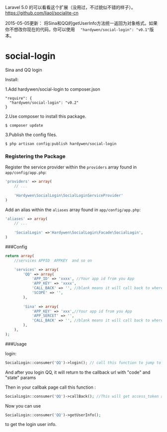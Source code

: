 
Laravel 5.0 的可以看看这个扩展（没用过，不过貌似不错的样子）。 https://github.com/liaol/socialite-cn


2015-05-05更新： 将Sina和QQ的getUserInfo方法统一返回为对象格式。如果你不想改你现在的代码，你可以使用 ```  "hardywen/social-login": "v0.1"```版本。


social-login
============

Sina and QQ login


Install:

1.Add hardywen/social-login to composer.json
```
"require": {
  "hardywen/social-login": "v0.2"
}
```

2.Use composer to install this package.

```
$ composer update
```

3.Publish the config files.
```
$ php artisan config:publish hardywen/social-login
```

### Registering the Package

Register the service provider within the ```providers``` array found in ```app/config/app.php```:
```php
'providers' => array(
	// ...
	
	'Hardywen\SocialLogin\SocialLoginServiceProvider'
)
```

Add an alias within the ```aliases``` array found in ```app/config/app.php```:
```php
'aliases' => array(
	// ...
	
	'SocialLogin' =>'Hardywen\SocialLogin\Facade\SocialLogin',
)
```

###Config

```php
return array(
    //services APPID  APPKEY  and so on

    'services' => array(
        'QQ' => array(
            'APP_ID' => 'xxxx', //Your app id from you App
            'APP_KEY' => 'xxxx',
            'CALL_BACK' => '', //blank means it will call back to where you call login() function
            'SCOPE' => '',
        ),
        
        'Sina' => array(
            'APP_KEY' => 'xxx',//Your app id from you App
            'APP_SERCET' => '',
            'CALL_BACK' => '', //blank means it will call back to where you call login() function
        ),
    ),
);
```


###Usage

login:
```php
SocialLogin::consumer('QQ')->login(); // call this function to jump to QQ login page.
```

And after you login QQ, it will return to the callback url with "code" and "state" params

Then in your callbak page call this function :  
```php
SocialLogin::consumer('QQ')->callBack(); //This will get access_token and opend_id for you.
```

Now you can use 
```php
SocialLogin::consumer('QQ')->getUserInfo();
```
to get the login user info.


